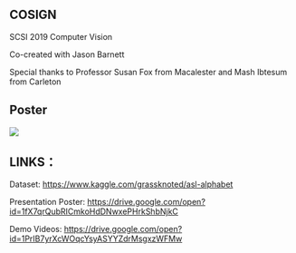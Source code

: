 ## COSIGN

 SCSI 2019 Computer Vision

 Co-created with Jason Barnett
 
 Special thanks to Professor Susan Fox from Macalester and Mash Ibtesum from Carleton

## Poster
![](https://github.com/tutingjun/COSIGN/blob/master/COSIGN%20Final%20Poster.jpg)


## LINKS：

Dataset: https://www.kaggle.com/grassknoted/asl-alphabet

Presentation Poster: https://drive.google.com/open?id=1fX7qrQubRICmkoHdDNwxePHrkShbNjkC

Demo Videos: https://drive.google.com/open?id=1PrIB7yrXcWOqcYsyASYYZdrMsgxzWFMw
